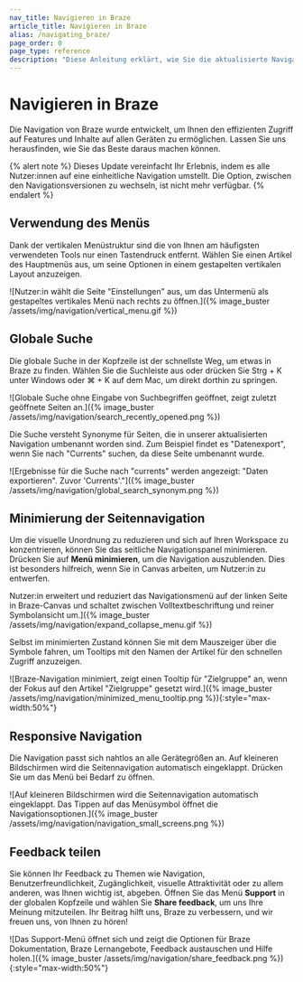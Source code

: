```yaml
---
nav_title: Navigieren in Braze
article_title: Navigieren in Braze
alias: /navigating_braze/
page_order: 0
page_type: reference
description: "Diese Anleitung erklärt, wie Sie die aktualisierte Navigation verwenden."
---
```


# Navigieren in Braze

Die Navigation von Braze wurde entwickelt, um Ihnen den effizienten Zugriff auf Features und Inhalte auf allen Geräten zu ermöglichen. Lassen Sie uns herausfinden, wie Sie das Beste daraus machen können.

{% alert note %}
Dieses Update vereinfacht Ihr Erlebnis, indem es alle Nutzer:innen auf eine einheitliche Navigation umstellt. Die Option, zwischen den Navigationsversionen zu wechseln, ist nicht mehr verfügbar.
{% endalert %}

## Verwendung des Menüs

Dank der vertikalen Menüstruktur sind die von Ihnen am häufigsten verwendeten Tools nur einen Tastendruck entfernt. Wählen Sie einen Artikel des Hauptmenüs aus, um seine Optionen in einem gestapelten vertikalen Layout anzuzeigen. 

\![Nutzer:in wählt die Seite "Einstellungen" aus, um das Untermenü als gestapeltes vertikales Menü nach rechts zu öffnen.]({% image_buster /assets/img/navigation/vertical_menu.gif %})

## Globale Suche

Die globale Suche in der Kopfzeile ist der schnellste Weg, um etwas in Braze zu finden. Wählen Sie die Suchleiste aus oder drücken Sie Strg + K unter Windows oder ⌘ + K auf dem Mac, um direkt dorthin zu springen. 

\![Globale Suche ohne Eingabe von Suchbegriffen geöffnet, zeigt zuletzt geöffnete Seiten an.]({% image_buster /assets/img/navigation/search_recently_opened.png %})

Die Suche versteht Synonyme für Seiten, die in unserer aktualisierten Navigation umbenannt worden sind. Zum Beispiel findet es "Datenexport", wenn Sie nach "Currents" suchen, da diese Seite umbenannt wurde.

\![Ergebnisse für die Suche nach "currents" werden angezeigt: "Daten exportieren". Zuvor 'Currents'."]({% image_buster /assets/img/navigation/global_search_synonym.png %})

## Minimierung der Seitennavigation

Um die visuelle Unordnung zu reduzieren und sich auf Ihren Workspace zu konzentrieren, können Sie das seitliche Navigationspanel minimieren. Drücken Sie auf **Menü minimieren**, um die Navigation auszublenden. Dies ist besonders hilfreich, wenn Sie in Canvas arbeiten, um Nutzer:in zu entwerfen. 

Nutzer:in erweitert und reduziert das Navigationsmenü auf der linken Seite in Braze-Canvas und schaltet zwischen Volltextbeschriftung und reiner Symbolansicht um.]({% image_buster /assets/img/navigation/expand_collapse_menu.gif %})

Selbst im minimierten Zustand können Sie mit dem Mauszeiger über die Symbole fahren, um Tooltips mit den Namen der Artikel für den schnellen Zugriff anzuzeigen.

\![Braze-Navigation minimiert, zeigt einen Tooltip für "Zielgruppe" an, wenn der Fokus auf den Artikel "Zielgruppe" gesetzt wird.]({% image_buster /assets/img/navigation/minimized_menu_tooltip.png %}){:style="max-width:50%"}

## Responsive Navigation

Die Navigation passt sich nahtlos an alle Gerätegrößen an. Auf kleineren Bildschirmen wird die Seitennavigation automatisch eingeklappt. Drücken Sie <i class="fa-solid fa-bars" aria-label="Navigationsmenü öffnen"></i> um das Menü bei Bedarf zu öffnen. 

\![Auf kleineren Bildschirmen wird die Seitennavigation automatisch eingeklappt. Das Tippen auf das Menüsymbol öffnet die Navigationsoptionen.]({% image_buster /assets/img/navigation/navigation_small_screens.png %})

## Feedback teilen

Sie können Ihr Feedback zu Themen wie Navigation, Benutzerfreundlichkeit, Zugänglichkeit, visuelle Attraktivität oder zu allem anderen, was Ihnen wichtig ist, abgeben. Öffnen Sie das Menü **Support** in der globalen Kopfzeile und wählen Sie **Share feedback**, um uns Ihre Meinung mitzuteilen. Ihr Beitrag hilft uns, Braze zu verbessern, und wir freuen uns, von Ihnen zu hören!

\![Das Support-Menü öffnet sich und zeigt die Optionen für Braze Dokumentation, Braze Lernangebote, Feedback austauschen und Hilfe holen.]({% image_buster /assets/img/navigation/share_feedback.png %}){:style="max-width:50%"}

